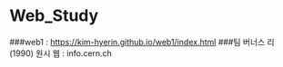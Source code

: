 # Web_Study
###web1 : https://kim-hyerin.github.io/web1/index.html
###팀 버너스 리(1990) 원시 웹 : info.cern.ch
